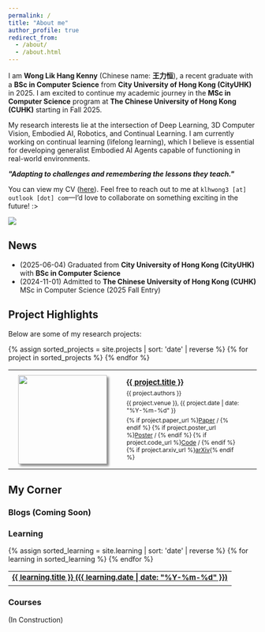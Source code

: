 ```yaml
---
permalink: /
title: "About me"
author_profile: true
redirect_from: 
  - /about/
  - /about.html
---
```


I am **Wong Lik Hang Kenny** (Chinese name: **王力恒**), a recent graduate with a **BSc in Computer Science** from **City University of Hong Kong (CityUHK)** in 2025. I am excited to continue my academic journey in the **MSc in Computer Science** program at **The Chinese University of Hong Kong (CUHK)** starting in Fall 2025.

My research interests lie at the intersection of Deep Learning, 3D Computer Vision, Embodied AI, Robotics, and Continual Learning. I am currently working on continual learning (lifelong learning), which I believe is essential for developing generalist Embodied AI Agents capable of functioning in real-world environments.

***"Adapting to challenges and remembering the lessons they teach."***

You can view my CV ([here](/files/resume.pdf)). Feel free to reach out to me at `klhwong3 [at] outlook [dot] com`—I’d love to collaborate on something exciting in the future! :>

<a href="https://visitorbadge.io/status?path=https%3A%2F%2Fkenn3o3.github.io%2F"><img src="https://api.visitorbadge.io/api/combined?path=https%3A%2F%2Fkenn3o3.github.io%2F&labelColor=%23d9e3f0&countColor=%232ccce4" /></a>

## News
- (2025-06-04) Graduated from **City University of Hong Kong (CityUHK)** with **BSc in Computer Science**
- (2024-11-01) Admitted to **The Chinese University of Hong Kong (CUHK)** MSc in Computer Science (2025 Fall Entry)

## Project Highlights
Below are some of my research projects:

<table style="width: 100%; border: none;">
  {% assign sorted_projects = site.projects | sort: 'date' | reverse %}
  {% for project in sorted_projects %}
    <tr style="width: 100%; border: none;">
    <td width="20%" style="padding: 10px 30px 10px 10px; border: none;">
      <div class="container">
        <img src="{{ project.thumbnail }}" width="180px" style="box-shadow: 4px 4px 4px #888888; margin-left: 10px;">
      </div>
    </td>
    <td style="padding: 10px 30px 10px 10px; border: none;">
      <a href="{{ project.url }}" style="font-size: 15px; font-weight: bold;">{{ project.title }}</a>
      <div style="height: 5px;"></div>
      <div style="font-size: 12px">{{ project.authors }}</div>
      <div style="height: 5px;"></div>
      <div style="font-size: 12px">{{ project.venue }}, {{ project.date | date: "%Y-%m-%d" }}</div>
      <div style="height: 5px;"></div>
      <div style="font-size: 12px">
        {% if project.paper_url %}<a href="{{ project.paper_url }}" target="_blank">Paper</a> / {% endif %}
        {% if project.poster_url %}<a href="{{ project.poster_url }}" target="_blank">Poster</a> / {% endif %}
        {% if project.code_url %}<a href="{{ project.code_url }}" target="_blank">Code</a> / {% endif %}
        {% if project.arxiv_url %}<a href="{{ project.arxiv_url }}" target="_blank">arXiv</a>{% endif %}
      </div>
    </td>
  </tr>
  {% endfor %}
</table>

## My Corner

### Blogs (Coming Soon)
<!-- <table style="width: 100%; border: none;">
  {% assign sorted_blogs = site.blogs | sort: 'date' | reverse %}
  {% for blog in sorted_blogs %}
    <tr>
      <td style="border: none;">
        <a href="{{ blog.url }}" style="font-size: 15px; font-weight: bold;">{{ blog.title }} ({{ blog.date | date: "%Y-%m-%d" }})</a>
        <div style="height: 3px;"></div>
      </td>
    </tr>
  {% endfor %}
</table> -->

### Learning
<table style="width: 100%; border: none;">
  {% assign sorted_learning = site.learning | sort: 'date' | reverse %}
  {% for learning in sorted_learning %}
    <tr>
      <td style="border: none;">
        <a href="{{ learning.url }}" style="font-size: 15px; font-weight: bold;">{{ learning.title }} ({{ learning.date | date: "%Y-%m-%d" }})</a>
        <div style="height: 3px;"></div>
      </td>
    </tr>
  {% endfor %}
</table>

### Courses

(In Construction)
